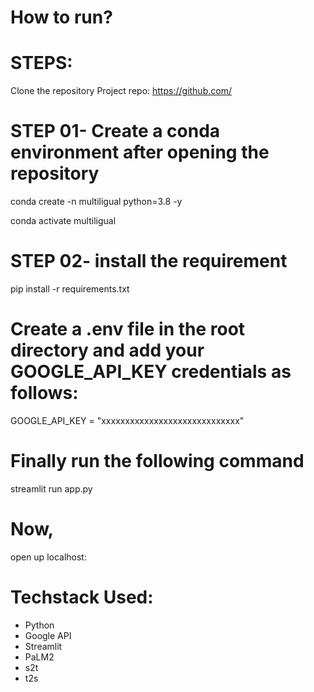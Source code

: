 # How to run?

# STEPS:

 Clone the repository
Project repo: https://github.com/

# STEP 01- Create a conda environment after opening the repository

conda create -n multiligual python=3.8 -y

conda activate multiligual

# STEP 02- install the requirement

pip install -r requirements.txt

# Create a .env file in the root directory and add your GOOGLE_API_KEY credentials as follows:

GOOGLE_API_KEY = "xxxxxxxxxxxxxxxxxxxxxxxxxxxxx"

# Finally run the following command
streamlit run app.py

# Now,
open up localhost:

# Techstack Used:
- Python
- Google API
- Streamlit
- PaLM2
- s2t
- t2s

